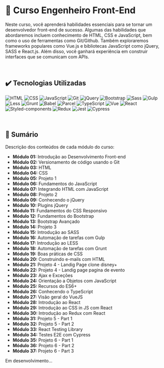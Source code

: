 # 📌 Curso Engenheiro Front-End
Neste curso, você aprenderá habilidades essenciais para se tornar um desenvolvedor front-end de sucesso. Algumas das habilidades que abordaremos incluem conhecimento de HTML, CSS e JavaScript, bem como o uso de ferramentas como Git/Github. Também exploraremos frameworks populares como Vue.js e bibliotecas JavaScript como jQuery, SASS e React.js. Além disso, você ganhará experiência em construir interfaces que se comunicam com APIs. 

<br>

## ✔️ Tecnologias Utilizadas
![HTML](https://img.shields.io/badge/HTML5-E34F26?style=for-the-badge&logo=html5&logoColor=white)
![CSS](https://img.shields.io/badge/CSS3-1572B6?style=for-the-badge&logo=css3&logoColor=white)
![JavaScript](https://img.shields.io/badge/JavaScript-323330?style=for-the-badge&logo=javascript&logoColor=F7DF1E)
![Git](https://img.shields.io/badge/Git-E34F26?style=for-the-badge&logo=git&logoColor=white)
![jQuery](https://img.shields.io/badge/jQuery-0769AD?style=for-the-badge&logo=jquery&logoColor=white)
![Bootstrap](https://img.shields.io/badge/Bootstrap-563D7C?style=for-the-badge&logo=bootstrap&logoColor=white)
![Sass](https://img.shields.io/badge/Sass-CC6699?style=for-the-badge&logo=sass&logoColor=white)
![Gulp](https://img.shields.io/badge/Gulp-CF4647?style=for-the-badge&logo=gulp&logoColor=white)
![Less](https://img.shields.io/badge/Less-1D365D?style=for-the-badge&logo=less&logoColor=white)
![Grunt](https://img.shields.io/badge/Grunt-E48632?style=for-the-badge&logo=grunt&logoColor=white)
![Babel](https://img.shields.io/badge/Babel-EEDA7C?style=for-the-badge&logo=babel&logoColor=white)
![Parcel](https://img.shields.io/badge/Parcel-E48632?style=for-the-badge&logo=parcel&logoColor=F7DF1E)
![TypeScript](https://img.shields.io/badge/TypeScript-007ACC?style=for-the-badge&logo=typescript&logoColor=white)
![Vue](https://img.shields.io/badge/Vue.js-35495E?style=for-the-badge&logo=vue.js&logoColor=4FC08D)
![React](https://img.shields.io/badge/React-20232A?style=for-the-badge&logo=react&logoColor=61DAFB)
![Styled-components](https://img.shields.io/badge/styled--components-DB7093?style=for-the-badge&logo=styled-components&logoColor=white)
![Redux](https://img.shields.io/badge/Redux-593D88?style=for-the-badge&logo=redux&logoColor=white)
![Jest](https://img.shields.io/badge/Jest-15C213?style=for-the-badge&logo=jest&logoColor=white)
![Cypress](https://img.shields.io/badge/Cypress-00897B?style=for-the-badge&logo=cypress&logoColor=white)

<br>

## 📎 Sumário
Descrição dos conteúdos de cada módulo do curso:
- **Módulo 01:** Introdução ao Desenvolvimento Front-end
- **Módulo 02:** Versionamento de código usando o Git
- **Módulo 03:** HTML
- **Módulo 04:** CSS
- **Módulo 05:** Projeto 1
- **Módulo 06:** Fundamentos do JavaScript
- **Módulo 07:** Integrando HTML com JavaScript
- **Módulo 08:** Projeto 2
- **Módulo 09:** Conhecendo o jQuery
- **Módulo 10:** Plugins jQuery
- **Módulo 11:** Fundamentos do CSS Responsivo
- **Módulo 12:** Fundamentos do Bootstrap
- **Módulo 13:** Bootstrap Avançado
- **Módulo 14:** Projeto 3
- **Módulo 15:** Introdução ao SASS
- **Módulo 16:** Automação de tarefas com Gulp
- **Módulo 17:** Introdução ao LESS
- **Módulo 18:** Automação de tarefas com Grunt
- **Módulo 19:** Boas práticas de CSS
- **Módulo 20:** Construindo e-mails com HTML
- **Módulo 21:** Projeto 4 - Landig Page clone disney+
- **Módulo 22:** Projeto 4 - Landig page pagina de evento
- **Módulo 23:** Ajax e Exceções
- **Módulo 24:** Orientação a Objetos com JavaScript
- **Módulo 25:** Recursos do ES6+
- **Módulo 26:** Conhecendo o TypeScript
- **Módulo 27:** Visão geral do VueJS
- **Módulo 28:** Introdução ao React
- **Módulo 29:** Introdução ao CSS in JS com React
- **Módulo 30:** Introdução ao Redux com React
- **Módulo 31:** Projeto 5 - Part 1
- **Módulo 32:** Projeto 5 - Part 2
- **Módulo 33:** React Testing Library
- **Módulo 34:** Testes E2E com Cypress
- **Módulo 35:** Projeto 6 - Part 1
- **Módulo 36:** Projeto 6 - Part 2
- **Módulo 37:** Projeto 6 - Part 3

Em desenvolvimento...